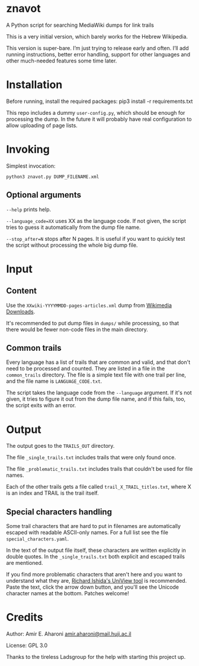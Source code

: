# znavot
A Python script for searching MediaWiki dumps for link trails

This is a very initial version, which barely works for the Hebrew Wikipedia.

This version is super-bare. I’m just trying to release early and often.
I’ll add running instructions, better error handling, support for other languages
and other much-needed features some time later.

# Installation
Before running, install the required packages:
    pip3 install -r requirements.txt

This repo includes a dummy `user-config.py`, which should be enough
for processing the dump. In the future it will probably have real configuration
to allow uploading of page lists.

# Invoking
Simplest invocation:

    python3 znavot.py DUMP_FILENAME.xml

## Optional arguments
`--help` prints help.

`--language_code=XX` uses XX as the language code. If not given, the script
tries to guess it automatically from the dump file name.

`--stop_after=N` stops after N pages. It is useful if you want to quickly
test the script without processing the whole big dump file.

# Input
## Content
Use the `XXwiki-YYYYMMDD-pages-articles.xml` dump from
[Wikimedia Downloads](http://download.wikimedia.org/).

It's recommended to put dump files in `dumps/` while processing,
so that there would be fewer non-code files in the main directory.

## Common trails
Every language has a list of trails that are common and valid, and that
don't need to be processed and counted. They are listed in a file in
the `common_trails` directory. The file is a simple text file with one trail
per line, and the file name is `LANGUAGE_CODE.txt`.

The script takes the language code from the `--language` argument.
If it's not given, it tries to figure it out from the dump file name,
and if this fails, too, the script exits with an error.

# Output
The output goes to the `TRAILS_OUT` directory.

The file `_single_trails.txt` includes trails that were only found once.

The file `_problematic_trails.txt` includes trails that couldn't be used for
file names.

Each of the other trails gets a file called `trail_X_TRAIL_titles.txt`,
where X is an index and TRAIL is the trail itself.

## Special characters handling
Some trail characters that are hard to put in filenames are automatically
escaped with readable ASCII-only names. For a full list see the file
`special_characters.yaml`.

In the text of the output file itself, these characters are written explicitly
in double quotes. In the `_single_trails.txt` both explicit and
escaped trails are mentioned.

If you find more problematic characters that aren't here and you want
to understand what they are,
[Richard Ishida's UniView tool](https://r12a.github.io/uniview/)
is recommended. Paste the text, click the arrow down button, and you'll
see the Unicode character names at the bottom. Patches welcome!

# Credits
Author: Amir E. Aharoni <amir.aharoni@mail.huji.ac.il>

License: GPL 3.0

Thanks to the tireless Ladsgroup for the help with starting this project up.
